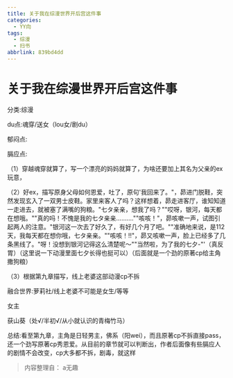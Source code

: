 ```yaml
---
title: 关于我在综漫世界开后宫这件事
categories:
  - YY向
tags:
  - 综漫
  - 扫书
abbrlink: 839bd4dd
---
```

# 关于我在综漫世界开后宫这件事
分类:综漫

du点:魂穿/送女（lou女/剧du）

郁闷点:

膈应点:

（1）穿越魂穿就算了，写一个漂亮的妈妈就算了，为啥还要加上其名为父亲的ex玩意，

（2）好ex，描写原身父母如何恩爱，吐了，原句'我回来了。"，昴进门脱鞋，突然发现玄入了一双男士皮鞋。家里来客人了吗？这样想着，昴走进客厅，谁知知道一走进去，就被塞了满嘴的狗粮。"七タ亲亲，想我了吗？""哎呀，银河，每天都在想哦。""真的吗！不愧是我的七タ亲亲..........""咳咳！"，昴咳嗽一声，试图引起两人的注意。"银河这一次去了好久了，有好几个月了吧。""准确地来说，是112天，我每天都在想你哦，七タ亲亲。""咳咳！!!"，昴又咳嗽一声，脸上已经多了几条黑线了。"呀！没想到银河记得这么清楚呢～""当然啦，为了我的七夕-"'（真反胃）（这里说一下动漫里面七夕长得也挺可以）（后面就是一个劲的原著cp给主角撒狗粮）

（3）根据第九章描写，线上老婆这部动漫cp不拆

融合世界:萝莉社/线上老婆不可能是女生/等等

女主

获山葵（处√/半初√/从小就认识的青梅竹马）

总结:看至第九章，主角是日轻男主，佛系（阳wei），而且原著cp不拆直接pass，还一个劲写原著cp秀恩爱。从目前的章节就可以判断出，作者后面像有些膈应人的剧情不会改变，cp大多都不拆，剧毒，就这样


> 内容整理自： a无趣